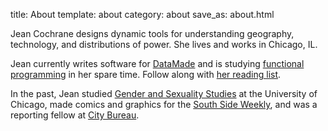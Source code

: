 title: About
template: about
category: about
save_as: about.html


Jean Cochrane designs dynamic tools for understanding geography, technology,
and distributions of power. She lives and works in Chicago, IL.

Jean currently writes software for [DataMade](https://datamade.us) and is studying
[functional programming](https://github.com/jeancochrane/learning) in her spare
time. Follow along with [her reading list](https://github.com/jeancochrane/learning/blob/master/2017_reading.md).

In the past, Jean studied [Gender and Sexuality Studies](http://gendersexuality.uchicago.edu/)
at the University of Chicago, made comics and graphics for the [South Side
Weekly](https://southsideweekly.com/queering-black-history/), and was a
reporting fellow at [City Bureau](https://www.citybureau.org/).
